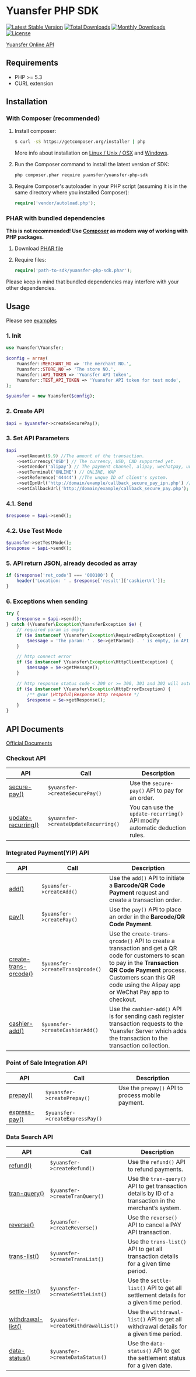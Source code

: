 # Yuansfer PHP SDK

[![Latest Stable Version](https://poser.pugx.org/yuansfer/yuansfer-php-sdk/v/stable)](https://packagist.org/packages/yuansfer/yuansfer-php-sdk)
[![Total Downloads](https://poser.pugx.org/yuansfer/yuansfer-php-sdk/downloads)](https://packagist.org/packages/yuansfer/yuansfer-php-sdk)
[![Monthly Downloads](https://poser.pugx.org/yuansfer/yuansfer-php-sdk/d/monthly)](https://packagist.org/packages/yuansfer/yuansfer-php-sdk)
[![License](https://poser.pugx.org/yuansfer/yuansfer-php-sdk/license)](https://packagist.org/packages/yuansfer/yuansfer-php-sdk)

[Yuansfer Online API](https://docs.yuansfer.com/)


## Requirements

- PHP >= 5.3
- CURL extension


## Installation

### With Composer (recommended)

1. Install composer:
   
    ```sh
    $ curl -sS https://getcomposer.org/installer | php
    ```
    
    More info about installation on [Linux / Unix / OSX](https://getcomposer.org/doc/00-intro.md#installation-linux-unix-osx)
    and [Windows](https://getcomposer.org/doc/00-intro.md#installation-windows).
    
2. Run the Composer command to install the latest version of SDK:

    ```sh
    php composer.phar require yuansfer/yuansfer-php-sdk
    ```

3. Require Composer's autoloader in your PHP script (assuming it is in the same directory where you installed Composer):
   
      ```php
      require('vendor/autoload.php');
      ```
### PHAR with bundled dependencies

**This is not recommended! Use [Composer](http://getcomposer.org) as modern way of working with PHP packages.**

1. Download [PHAR file](https://github.com/yuansfer/yuansfer-php-sdk/releases/latest)

2. Require files:
  
    ```php
    require('path-to-sdk/yuansfer-php-sdk.phar');
    ```

Please keep in mind that bundled dependencies may interfere with your other dependencies.

## Usage

Please see [examples](https://github.com/yuansfer/yuansfer-php-sdk/tree/master/example)

### 1. Init
```php
use Yuansfer\Yuansfer;

$config = array(
    Yuansfer::MERCHANT_NO => 'The merchant NO.',
    Yuansfer::STORE_NO => 'The store NO.',
    Yuansfer::API_TOKEN => 'Yuansfer API token',
    Yuansfer::TEST_API_TOKEN => 'Yuansfer API token for test mode',
);

$yuansfer = new Yuansfer($config);
```

### 2. Create API
```php
$api = $yuansfer->createSecurePay();
```

### 3. Set API Parameters
```php
$api
    ->setAmount(9.9) //The amount of the transaction.
    ->setCurrency('USD') // The currency, USD, CAD supported yet.
    ->setVendor('alipay') // The payment channel, alipay, wechatpay, unionpay, enterprisepay are supported yet.
    ->setTerminal('ONLINE') // ONLINE, WAP
    ->setReference('44444') //The unque ID of client's system.
    ->setIpnUrl('http://domain/example/callback_secure_pay_ipn.php') // The asynchronous callback method.
    ->setCallbackUrl('http://domain/example/callback_secure_pay.php'); // The Synchronous callback method.
```

### 4.1. Send
```php
$response = $api->send();
```

### 4.2. Use Test Mode
```php
$yuansfer->setTestMode();
$response = $api->send();
```

### 5. API return JSON, already decoded as array  
```php
if ($response['ret_code'] === '000100') {
	header('Location: ' . $response['result']['cashierUrl']);
}
```

### 6. Exceptions when sending
```php
try {
    $response = $api->send();
} catch (\Yuansfer\Exception\YuansferException $e) {
    // required param is empty
    if ($e instanceof \Yuansfer\Exception\RequiredEmptyException) {
        $message = 'The param: ' . $e->getParam() . ' is empty, in API: ' . $e->getApi();
    }

    // http connect error
    if ($e instanceof \Yuansfer\Exception\HttpClientException) {
        $message = $e->getMessage();
    }

    // http response status code < 200 or >= 300, 301 and 302 will auto redirect
    if ($e instanceof \Yuansfer\Exception\HttpErrorException) {
        /** @var \Httpful\Response http response */
        $response = $e->getResponse();
    }
}
```



## API Documents

[Official Documents](https://docs.yuansfer.com/)

### Checkout API

| API                                                          | Call                                 | Description                                                  |
| ------------------------------------------------------------ | ------------------------------------ | ------------------------------------------------------------ |
| [secure-pay()](https://docs.yuansfer.com/#secure_pay)        | `$yuansfer->createSecurePay()`       | Use the `secure-pay()` API to pay for an order.              |
| [update-recurring()](https://docs.yuansfer.com/#update_recurring) | `$yuansfer->createUpdateRecurring()` | You can use the `update-recurring()` API modify automatic deduction rules. |

### Integrated Payment(YIP) API

| API                                                          | Call                             | Description                                                  |
| ------------------------------------------------------------ | -------------------------------- | ------------------------------------------------------------ |
| [add()](https://docs.yuansfer.com/#add)                      | `$yuansfer->createAdd()`         | Use the `add()` API to initiate a **Barcode/QR Code Payment** request and create a transaction order. |
| [pay()](https://docs.yuansfer.com/#pay)                      | `$yuansfer->createPay()`         | Use the `pay()` API to  place an order in the **Barcode/QR Code Payment**. |
| [create-trans-qrcode()](https://docs.yuansfer.com/#create_trans_qrcode) | `$yuansfer->createTransQrcode()` | Use the `create-trans-qrcode()` API  to create a transaction and get a QR code for customers to scan to pay in the **Transaction QR Code Payment** process. Customers scan this QR code using the Alipay app  or WeChat Pay app to checkout. |
| [cashier-add()](https://docs.yuansfer.com/#cashier_add)      | `$yuansfer->createCashierAdd()`  | Use the `cashier-add()`  API is for sending cash register transaction requests to the Yuansfer  Server which adds the transaction to the transaction collection. |

### Point of Sale Integration API

| API                                                     | Call                            | Description                                       |
| ------------------------------------------------------- | ------------------------------- | ------------------------------------------------- |
| [prepay()](https://docs.yuansfer.com/#prepay)           | `$yuansfer->createPrepay()`     | Use the `prepay()` API to process mobile payment. |
| [express-pay()](https://docs.yuansfer.com/#express_pay) | `$yuansfer->createExpressPay()` |                                                   |

### Data Search API

| API                                                          | Call                                | Description                                                  |
| ------------------------------------------------------------ | ----------------------------------- | ------------------------------------------------------------ |
| [refund()](https://docs.yuansfer.com/#refund)                | `$yuansfer->createRefund()`         | Use the `refund()` API to refund payments.                   |
| [tran-query()](https://docs.yuansfer.com/#tran_query)        | `$yuansfer->createTranQuery()`      | Use the `tran-query()` API to get transaction details by ID of a transaction in the merchant’s system. |
| [reverse()](https://docs.yuansfer.com/#reverse)              | `$yuansfer->createReverse()`        | Use the `reverse()` API to cancel a PAY API transaction.     |
| [trans-list()](https://docs.yuansfer.com/#trans_list)        | `$yuansfer->createTransList()`      | Use the `trans-list()` API to get all transaction details for a given time period. |
| [settle-list()](https://docs.yuansfer.com/#settle_list)      | `$yuansfer->createSettleList()`     | Use the `settle-list()` API to get all settlement details for a given time period. |
| [withdrawal-list()](https://docs.yuansfer.com/#withdrawal_list) | `$yuansfer->createWithdrawalList()` | Use the `withdrawal-list()` API to get all withdrawal details for a given time period. |
| [data-status()](https://docs.yuansfer.com/#data_status)      | `$yuansfer->createDataStatus()`     | Use the `data-status()` API to get the settlement status for a given date. |